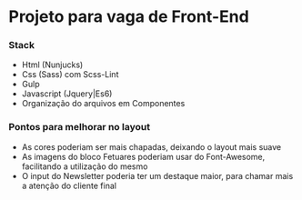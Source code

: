 # Projeto para vaga de Front-End

### Stack
  - Html (Nunjucks)
  - Css (Sass) com Scss-Lint
  - Gulp
  - Javascript (Jquery|Es6)
  - Organização do arquivos em Componentes

### Pontos para melhorar no layout
  - As cores poderiam ser mais chapadas, deixando o layout mais suave
  - As imagens do bloco Fetuares poderiam usar do Font-Awesome, facilitando a utilização do mesmo
  - O input do Newsletter poderia ter um destaque maior, para chamar mais a atenção do cliente final
